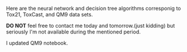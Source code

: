 Here are the neural network and decision tree algorithms corresponig to Tox21, ToxCast, and QM9 data sets. </br>

**DO NOT** feel free to contact me today and tomorrow.(just kidding) but seriously I'm not available during the mentioned period. </br>

I updated QM9 notebook.</br>




